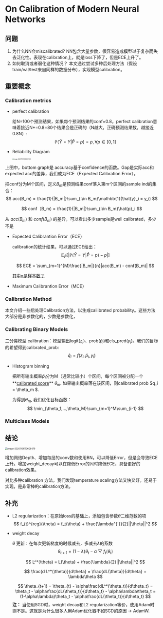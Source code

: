 # On Calibration of Modern Neural Networks

## 问题

1. 为什么NN会miscalibrated? NN包含大量参数，很容易造成模型过于复杂而失去泛化性。表现在calibration上，就是loss下降了，但是ECE上升了。
2. 如何取消或者弱化这种情况？ 本文通过尝试多种后处理方法（假设train/val/test来自同样的数据分布），实现模型calibration。

## 重要概念

### Calibration metrics

- perfect calibration

  给N=100个预测结果，如果每个预测结果的conf=0.8，perfect calibration意味着接近N*=0.8=80个结果会是正确的（N越大，正确预测结果数，越接近0.8N）:
  $$
  \mathbb{P}(\hat{Y}=Y|\hat{P}=p)=p, \forall{p} \in [0,1]
  $$

- Reliability Diagram

  <img src="https://tva1.sinaimg.cn/large/0081Kckwly1gkio4ggrc5j30rs0x4jxi.jpg" alt="image-20201102140046542" style="zoom:30%;" />

上图中，bottom graph是 accuracy基于confidence的函数。Gap是实际acc和expected acc的差异，我们成为ECE（Expected Calibration Error）。

把conf分为M个区间，定义$B_m$是预测结果conf落入第m个区间的sample ind的集合：
$$
acc(B_m) = \frac{1}{|B_m|}\sum_{i\in B_m}\mathbb{1}(\hat{y}_i = y_i)
$$

$$
conf（B_m) = \frac{1}{|B_m|}\sum_{i\in B_m}\hat{p}_i
$$

从 $acc(B_m)$ 和 $conf(B_m)$ 的差异，可以看出多少sample是well calibrated，多少不是

- Expected Calibrantion Error（ECE）

  calibration的统计结果，可以通过ECE给出：
  $$
  \mathbb{E}_{\hat{P}}[|\mathbb{P}(\hat{Y}=Y|\hat{P}=p) - p|]
  $$

  $$
  ECE = \sum_{m=1}^{M}\frac{|B_m|}{n}|acc(B_m) - conf(B_m)|
  $$

  <u>其中n是样本数？</u>



- Maximum Calibrantion Error（MCE）



### Calibration Method

本文介绍一些后处理Calibration方法，以生成caliibrated probability。这些方法大部分是非参数化的，少数是参数化，

### Calibrating Binary Models

二分类模型 calibration：模型输出logit$(z_i)$、prob($\hat{p}_i$)和cls_pred($y_i$)。我们的目标的希望得到calibrated_prob:
$$
\hat{q}_i = f(z_i,\hat{p}_i,y_i)
$$

- HIstogram binning

  把所有输出概率$\hat{p}_i$分为M（通常比较小）个区间，每个区间被分配一个**<u>calibrated score</u>** $\theta_m$. 如果输出概率落在该区间，则calibrated prob $q_i = \theta_m $.

  为得到$\theta_m$, 我们优化目标函数：
  $$
  \min_{\theta_1,...,\theta_M}\sum_{m=1}^M\sum_{i-1}
  $$
  

### Multiclass Models





## 结论

<img src="https://i.loli.net/2021/01/05/r9xtPYVJoQZWDeH.png" alt="image-20201104110606479" style="zoom:50%;" />

增加网络Depth、增加每层的conv数和使用BN，可以降低Error，但是会导致ECE上升。增加weight_decay可以在降低Error的同时降低ECE，具备更好的calibration效果。



对比多种calibration 方法，我们发现temperature scaling方法又快又好，还易于实现，是非常棒的calibration方法。



## 补充

- L2 regularization：在原始loss的基础上，添加包含参数$\theta$二维范数的项
  $$
  f_{t}^{reg}(\theta) = f_t(\theta) + \frac{\lambda^{'}}{2}||\theta||^2
  $$
  
- weight decay

  $\theta$ 更新：在每次更新梯度的时候减去，多减去$\lambda$的系数
  $$
  \theta_{t+1} = (1-\lambda)\theta_t - \alpha\bigtriangledown	f_t(\theta_t)
  $$
  
  $$
  L^*(\theta) = L(\theta) + \frac{\lambda}{2}||\theta||^2
  $$

  $$
  \frac{d L^*(\theta)}{d\theta} = \frac{dL(\theta)}{d\theta} + \lambda\theta
  $$

  

  
  $$
  \theta_{t+1} = \theta_{t} - \alpha\frac{dL^*(\theta_t)}{d\theta_t} = \theta_t - \alpha\frac{dL(\theta_t)}{d\theta_t} - \alpha\lambda\theta_t = (1-\alpha\lambda)\theta_t - \alpha\frac{dL(\theta_t)}{d\theta_t}
  $$
  **注：** 当使用SGD时，weight decay和L2 regularization等价，使用Adam时则不是。这就是为什么很多人用Adam优化器不如SGD的原因 -> AdamW.

  

